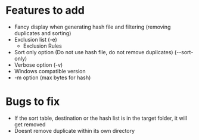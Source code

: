 # Features to add
* Fancy display when generating hash file and filtering (removing duplicates and sorting)
* Exclusion list (-e)
    * Exclusion Rules
* Sort only option (Do not use hash file, do not remove duplicates) (--sort-only)
* Verbose option (-v)
* Windows compatible version
* -m option (max bytes for hash)
# Bugs to fix
* If the sort table, destination or the hash list is in the target folder, it will get removed
* Doesnt remove duplicate within its own directory
